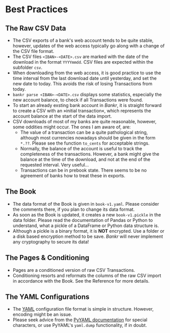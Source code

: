 # Best Practices

## The Raw CSV Data

* The CSV exports of a bank's web account tends to be quite stable, however, updates of the web access typically go along with a change of the CSV file format.
* The CSV files `<IBAN>-<DATE>.csv` are marked with the date of the download in the format `YYYYmmdd`. CSV files are expected within the subfolder `csv`.
* When downloading from the web access, it is good practice to use the time interval from the last download date until yesterday, and set the new date to today. This avoids the risk of losing Transactions from today.
* `bankr parse <IBAN>-<DATE>.csv` displays some statistics, especially the new account balance, to check if all Transactions were found.
* To start an already exsting bank account in *Bankr*, it is straight forward to create a CSV with an »initial transaction«, which represents the account balance at the start of the data import.
* CSV downloads of most of my banks are quite reasonable, however, some oddities might occur. The ones I am aware of, are:
    - The value of a transaction can be a quite pathological string, although most currencies nowadays should be given in the form `*.??`. Please see the function `to_cents` for acceptable strings.
    - Normally, the balance of the account is useful to track the completeness of the transactions. However, a bank might give the balance at the time of the download, and not at the end of the requested interval. Very useful...
    - Transactions can be in prebook state. There seems to be no agreement of banks how to treat these in exports.


## The Book

* The data format of the Book is given in `book-v1.yaml`. Please consider the comments there, if you plan to change its data format.
* As soon as the Book is updated, it creates a new `book-v1.pickle` in the data folder. Please read the documentation of Pandas or Python to understand, what a pickle of a DataFrame or Python data structure is.
* Although a pickle is a binary format, it is **NOT** encrypted. Use a folder or a disk based encryption method to be save. *Bankr* will never implement any cryptography to secure its data!


## The Pages & Conditioning

* Pages are a conditioned version of raw CSV Transactions.
* Conditioning resorts and reformats the columns of the raw CSV import in accordance with the Book. See the Reference for more details.


## The YAML Configurations

* The [YAML](https://yaml.org/) configuration file format is simple in structure. However, encoding might be an issue.
* Please seek advice from the [PyYAML documentation](https://pyyaml.org/wiki/PyYAMLDocumentation) for special characters, or use PyYAML's `yaml.dump` functionality, if in doubt.
